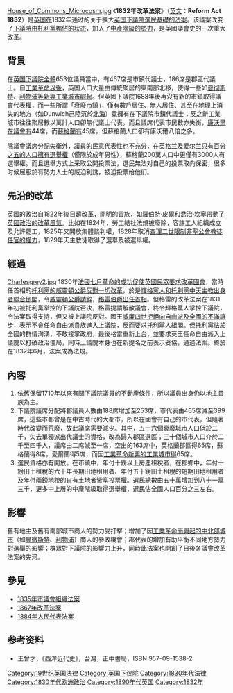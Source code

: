 [House_of_Commons_Microcosm.jpg](https://zh.wikipedia.org/wiki/File:House_of_Commons_Microcosm.jpg "fig:House_of_Commons_Microcosm.jpg")
《**1832年改革法案**》（[英文](../Page/英文.md "wikilink")：**Reform Act
1832**）是[英国在](../Page/英国.md "wikilink")1832年通过的关于擴大[英国下議院選民基礎的法案](../Page/英国下議院.md "wikilink")。该議案改变了[下議院由](../Page/下議院.md "wikilink")[托利黨獨佔的状态](../Page/托利黨.md "wikilink")，加入了[中產階級的勢力](../Page/中產階級.md "wikilink")，是英國議會史的一次重大改革。

## 背景

在[英国下議院全體](../Page/英国下議院.md "wikilink")653位議員當中，有467席是市鎮代議士，186席是郡區代議士。自[工業革命以後](../Page/工業革命.md "wikilink")，英国人口大量由傳統聚居的東南部北移，使得一些如[曼彻斯特](../Page/曼彻斯特.md "wikilink")、[利物浦等新興工業城市崛起](../Page/利物浦.md "wikilink")。但英國下議院1688年後再沒有新的市鎮取得議會代表權，而一些所謂「[衰廢市鎮](../Page/腐敗選區.md "wikilink")」，僅有數戶居住、無人居住、甚至在地理上消失的地方（如Dunwich己陸沉於[北海](../Page/北海_\(大西洋\).md "wikilink")）竟擁有在下議院市鎮代議士；反之新工業城市往往聚居數以萬計人口卻無代議士代表。而且議席代表市民數亦失衡，[康沃爾在議會有](../Page/康沃爾.md "wikilink")44席，而[蘇格蘭有](../Page/蘇格蘭.md "wikilink")45席，但蘇格蘭人口卻有康沃爾八倍之多。

除議會議席分配失衡外，議員的民意代表性也不充分，在[英格兰及](../Page/英格兰.md "wikilink")[爱尔兰只有百分之五的人口擁有選舉權](../Page/爱尔兰.md "wikilink")（僅限於成年男性），蘇格蘭200萬人口中更僅有3000人有選舉權。而且選舉方式上采取公開投票法，選民無法对自己的投票取向保密，很多时候屈服於有勢力人士的威迫利誘，被迫投票给他们。

## 先沿的改革

英國的政治自1822年後日趨改革，開明的貴族，如[羅伯特·皮爾和](../Page/羅伯特·皮爾.md "wikilink")[喬治·坎寧帶動了英國政治的改革風氣](../Page/喬治·坎寧.md "wikilink")。比如在1824年，勞工結社法規被廢除，容許工人組織成立及允許罷工，1825年又開放集體談判權，1828年取消[查理二世限制非](../Page/查理二世.md "wikilink")[聖公會教徒任官的權力](../Page/聖公宗.md "wikilink")，1829年天主教徒取得了選舉及被選舉權。

## 經過

[Charlesgrey2.jpg](https://zh.wikipedia.org/wiki/File:Charlesgrey2.jpg "fig:Charlesgrey2.jpg")
1830年[法國七月革命的成功促使英國民眾要求改革國會](../Page/法國七月革命.md "wikilink")，當時任首相的[托利黨的](../Page/托利黨.md "wikilink")[威靈頓公爵反對一切改革](../Page/阿瑟·韋爾斯利，第一代威靈頓公爵.md "wikilink")，於是[輝格黨人和](../Page/輝格黨.md "wikilink")[托利黨中天主教出身者聯合倒閣](../Page/托利黨.md "wikilink")，令[威靈頓公爵請辭](../Page/阿瑟·韋爾斯利，第一代威靈頓公爵.md "wikilink")，[格雷伯爵出任首相](../Page/查爾斯·格雷，第二代格雷伯爵.md "wikilink")。但格雷的改革法案在1831年初被托利黨掌控的下議院否決，格雷提請解散議會，終令輝格黨人掌控下議院，令法案取得支持，但又被上議院反對。國王[威廉四世拒絕向自由派及全國的不滿讓步](../Page/威廉四世_\(英國\).md "wikilink")，表示不會任命自由派貴族進入上議院，反而要求托利黨人組閣。但托利黨怯於全國的群情洶湧，不敢接掌政府，最後格雷重新上台，並要求英王任命自由派入上議院以打破政治僵局，同時上議院本身也在新提名之前表示妥協，通過法案。終於在1832年6月，法案成為法規。

## 內容

1.  依舊保留1710年以來有關下議院議員的不動產條件，所以議員出身仍以地主貴族為主。
2.  下議院議席分配將郡議員人數由188席增加至253席，市代表由465席減至399席，這些市都曾是在中古時代的大都市，所以在國會有自己的市代表，但隨著時代改變而荒廢，故此議席需要減少。其中，五十六個衰廢城市人口低於二千，失去單獨派出代議士的資格，改為歸入郡區選區；三十個城市人口介於二千至四千人，議席由二席減至一席，空出的163席中，英格蘭郡區得65席，蘇格蘭得8席，愛爾蘭得5席，而因[工業革命新興的工業城市得](../Page/工业革命.md "wikilink")65席。
3.  選民資格亦有開放。在市鎮中，年付十鎊以上房產租稅者，在郡鄉中，年付十鎊田土租稅的六十年長期田地租用者、年付五十鎊田土租稅的短期田地租用者及年付兩鎊地稅的自有土地者皆享投票權。選民總數由五十萬增加到八十一萬三千，更多中上層的中產階級取得選舉權，選民佔全國人口百分之三左右。

## 影響

舊有地主及舊有南部城市商人的勢力受打擊；增加了因[工業革命而興起的中北部城市](../Page/工业革命.md "wikilink")（如[曼徹斯特](../Page/曼彻斯特.md "wikilink")、[利物浦](../Page/利物浦.md "wikilink")）商人的參政機會；郡代表的增加有助平衡不同地方勢力對選舉的影響；群眾對下議院的影響力上升，同時此法案也開創了日後各議會改革法案的先河。

## 參見

  - [1835年市議會組織法案](../Page/1835年市議會組織法案.md "wikilink")
  - [1867年改革法案](../Page/1867年改革法案.md "wikilink")
  - [1884年人民代表法案](../Page/1884年人民代表法案.md "wikilink")

## 参考资料

<div class="references-small">

<references />

  - 王曾才，《西洋近代史》，台灣，正中書局，ISBN 957-09-1538-2

</div>

[Category:19世纪英国法律](https://zh.wikipedia.org/wiki/Category:19世纪英国法律 "wikilink")
[Category:英国下议院](https://zh.wikipedia.org/wiki/Category:英国下议院 "wikilink")
[Category:1830年代法律](https://zh.wikipedia.org/wiki/Category:1830年代法律 "wikilink")
[Category:1830年代欧洲政治](https://zh.wikipedia.org/wiki/Category:1830年代欧洲政治 "wikilink")
[Category:1890年代英国](https://zh.wikipedia.org/wiki/Category:1890年代英国 "wikilink")
[Category:1832年](https://zh.wikipedia.org/wiki/Category:1832年 "wikilink")